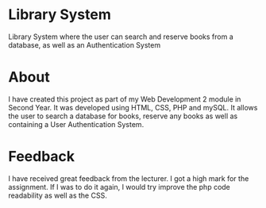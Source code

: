# Library System
 Library System where the user can search and reserve books from a database, as well as an Authentication System
# About
 I have created this project as part of my Web Development 2 module in Second Year. It was developed using HTML, CSS, PHP and mySQL. It allows the user to search a database for books, reserve any books as well as containing a User Authentication System.
# Feedback
I have received great feedback from the lecturer. I got a high mark for the assignment. If I was to do it again, I would try improve the php code readability as well as the CSS.
